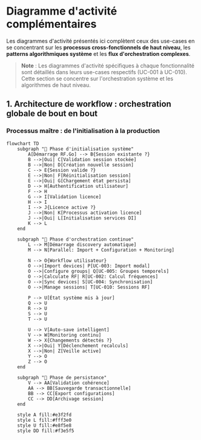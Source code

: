 # Diagramme d'activité complémentaires

Les diagrammes d'activité présentés ici complètent ceux des use-cases en se concentrant sur les **processus cross-fonctionnels de haut niveau**, les **patterns algorithmiques système** et les **flux d'orchestration complexes**.

> **Note** : Les diagrammes d'activité spécifiques à chaque fonctionnalité sont détaillés dans leurs use-cases respectifs (UC-001 à UC-010). Cette section se concentre sur l'orchestration système et les algorithmes de haut niveau.

## 1. Architecture de workflow : orchestration globale de bout en bout

### Processus maître : de l'initialisation à la production

```mermaid
flowchart TD
    subgraph "🚀 Phase d'initialisation système"
        A[Démarrage RF.Go] --> B{Session existante ?}
        B -->|Oui| C[Validation session stockée]
        B -->|Non| D[Création nouvelle session]
        C --> E{Session valide ?}
        E -->|Non| F[Réinitialisation session]
        E -->|Oui| G[Chargement état persista]
        D --> H[Authentification utilisateur]
        F --> H
        G --> I[Validation licence]
        H --> I
        I --> J{Licence active ?}
        J -->|Non| K[Processus activation licence]
        J -->|Oui| L[Initialisation services DI]
        K --> L
    end
    
    subgraph "🔄 Phase d'orchestration continue"
        L --> M[Démarrage discovery automatique]
        M --> N[Parallel: Import + Configuration + Monitoring]
        
        N --> O{Workflow utilisateur}
        O -->|Import devices| P[UC-003: Import modal]
        O -->|Configure groups| Q[UC-005: Groupes temporels]
        O -->|Calculate RF| R[UC-002: Calcul fréquences]
        O -->|Sync devices| S[UC-004: Synchronisation]
        O -->|Manage sessions| T[UC-010: Sessions RF]
        
        P --> U[État système mis à jour]
        Q --> U
        R --> U
        S --> U
        T --> U
        
        U --> V[Auto-save intelligent]
        V --> W[Monitoring continu]
        W --> X{Changements détectés ?}
        X -->|Oui| Y[Déclenchement recalculs]
        X -->|Non| Z[Veille active]
        Y --> O
        Z --> O
    end
    
    subgraph "💾 Phase de persistance"
        V --> AA[Validation cohérence]
        AA --> BB[Sauvegarde transactionnelle]
        BB --> CC[Export configurations]
        CC --> DD[Archivage session]
    end
    
    style A fill:#e3f2fd
    style L fill:#fff3e0
    style U fill:#e8f5e8
    style DD fill:#f3e5f5
```
